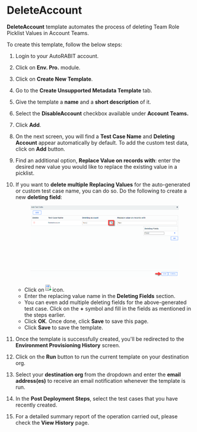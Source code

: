 # DeleteAccount

**DeleteAccount** template automates the process of deleting Team Role Picklist Values in Account Teams.

To create this template, follow the below steps:

1. Login to your AutoRABIT account.
2. Click on **Env. Pro.** module.
3. Click on **Create New Template**.
4. Go to the **Create Unsupported Metadata Template** tab.
5. Give the template a **name** and a **short description** of it.
6. Select the **DisableAccount** checkbox available under **Account Teams.**
7. Click **Add**.
8. On the next screen, you will find a **Test Case Name** and **Deleting Account** appear automatically by default. To add the custom test data, click on **Add** button.
9. Find an additional option, **Replace Value on records with**: enter the desired new value you would like to replace the existing value in a picklist.
10. If you want to **delete multiple Replacing Values** for the auto-generated or custom test case name, you can do so. Do the following to create a new **deleting field**:

    <figure><img src="../../../../../../.gitbook/assets/image (29) (1).png" alt=""><figcaption></figcaption></figure>

    * Click on![](<../../../../../../.gitbook/assets/image (28) (1) (1).png>)icon.
    * Enter the replacing value name in the **Deleting Fields** section.&#x20;
    * You can even add multiple deleting fields for the above-generated test case. Click on the **+** symbol and fill in the fields as mentioned in the steps earlier.&#x20;
    * Click **OK**. Once done, click **Save** to save this page.
    * Click **Save** to save the template.
11. Once the template is successfully created, you'll be redirected to the **Environment Provisioning History** screen.
12. Click on the **Run** button to run the current template on your destination org.
13. Select your **destination org** from the dropdown and enter the **email address(es)** to receive an email notification whenever the template is run.
14. In the **Post Deployment Steps**, select the test cases that you have recently created.&#x20;
15. For a detailed summary report of the operation carried out, please check the **View History** page.
